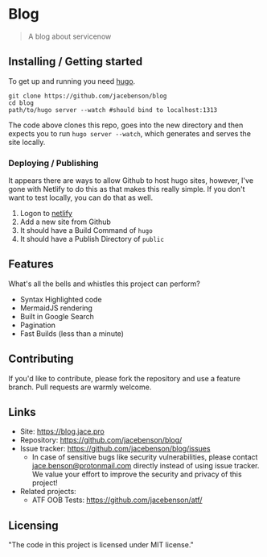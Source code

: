 # Blog

> A blog about servicenow

## Installing / Getting started

To get up and running you need [hugo](https://github.com/gohugoio/hugo/releases).

```shell
git clone https://github.com/jacebenson/blog
cd blog
path/to/hugo server --watch #should bind to localhost:1313
```

The code above clones this repo, goes into the new directory
and then expects you to run `hugo server --watch`, which 
generates and serves the site locally.

### Deploying / Publishing

It appears there are ways to allow Github to host hugo sites, 
however, I've gone with Netlify to do this as that makes this really simple.  If you don't want to test locally, you can do that as well.

1.  Logon to [netlify](https://netlify.com)
2.  Add a new site from Github
3.  It should have a Build Command of `hugo`
4.  It should have a Publish Directory of `public`

## Features

What's all the bells and whistles this project can perform?
* Syntax Highlighted code
* MermaidJS rendering
* Built in Google Search
* Pagination
* Fast Builds (less than a minute)

## Contributing

If you'd like to contribute, please fork the repository and use a feature
branch. Pull requests are warmly welcome.

## Links

- Site: https://blog.jace.pro
- Repository: https://github.com/jacebenson/blog/
- Issue tracker: https://github.com/jacebenson/blog/issues
  - In case of sensitive bugs like security vulnerabilities, please contact
    jace.benson@protonmail.com directly instead of using issue tracker. We value your effort
    to improve the security and privacy of this project!
- Related projects:
  - ATF OOB Tests: https://github.com/jacebenson/atf/

## Licensing

"The code in this project is licensed under MIT license."
